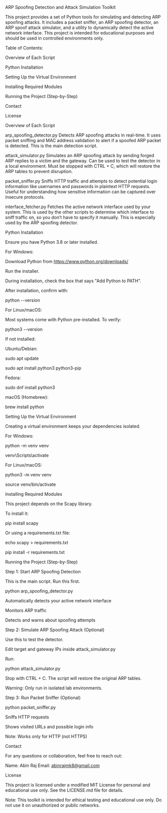 ARP Spoofing Detection and Attack Simulation Toolkit

This project provides a set of Python tools for simulating and detecting ARP spoofing attacks. It includes a packet sniffer, an ARP spoofing detector, an ARP spoof attack simulator, and a utility to dynamically detect the active network interface. This project is intended for educational purposes and should be used in controlled environments only.



Table of Contents:





Overview of Each Script



Python Installation



Setting Up the Virtual Environment



Installing Required Modules



Running the Project (Step-by-Step)



Contact



License







Overview of Each Script





arp_spoofing_detector.py
Detects ARP spoofing attacks in real-time. It uses packet sniffing and MAC address validation to alert if a spoofed ARP packet is detected. This is the main detection script.



attack_simulator.py
Simulates an ARP spoofing attack by sending forged ARP replies to a victim and the gateway. Can be used to test the detector in a local environment. Must be stopped with CTRL + C, which will restore the ARP tables to prevent disruption.



packet_sniffer.py
Sniffs HTTP traffic and attempts to detect potential login information like usernames and passwords in plaintext HTTP requests. Useful for understanding how sensitive information can be captured over insecure protocols.



interface_fetcher.py
Fetches the active network interface used by your system. This is used by the other scripts to determine which interface to sniff traffic on, so you don’t have to specify it manually. This is especially used by the ARP spoofing detector.







Python Installation

Ensure you have Python 3.8 or later installed.

For Windows:





Download Python from https://www.python.org/downloads/



Run the installer.



During installation, check the box that says "Add Python to PATH".



After installation, confirm with:

python --version

For Linux/macOS:

Most systems come with Python pre-installed. To verify:

python3 --version

If not installed:

Ubuntu/Debian:

sudo apt update

sudo apt install python3 python3-pip

Fedora:

sudo dnf install python3

macOS (Homebrew):

brew install python







Setting Up the Virtual Environment

Creating a virtual environment keeps your dependencies isolated.

For Windows:

python -m venv venv

venv\Scripts\activate

For Linux/macOS:

python3 -m venv venv

source venv/bin/activate







Installing Required Modules

This project depends on the Scapy library.

To install it:

pip install scapy

Or using a requirements.txt file:

echo scapy > requirements.txt

pip install -r requirements.txt







Running the Project (Step-by-Step)

Step 1: Start ARP Spoofing Detection

This is the main script. Run this first.

python arp_spoofing_detector.py





Automatically detects your active network interface



Monitors ARP traffic



Detects and warns about spoofing attempts

Step 2: Simulate ARP Spoofing Attack (Optional)

Use this to test the detector.





Edit target and gateway IPs inside attack_simulator.py



Run:

python attack_simulator.py



Stop with CTRL + C. The script will restore the original ARP tables.

Warning: Only run in isolated lab environments.

Step 3: Run Packet Sniffer (Optional)

python packet_sniffer.py





Sniffs HTTP requests



Shows visited URLs and possible login info



Note: Works only for HTTP (not HTTPS)







Contact

For any questions or collaboration, feel free to reach out:

Name: Abin Raj
Email: abinrajmk8@gmail.com







License

This project is licensed under a modified MIT License for personal and educational use only. See the LICENSE.md file for details.



Note: This toolkit is intended for ethical testing and educational use only. Do not use it on unauthorized or public networks.
